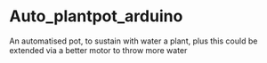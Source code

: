 # Auto_plantpot_arduino
An automatised pot, to sustain with water a plant, plus this could be extended via a better motor to throw more water
